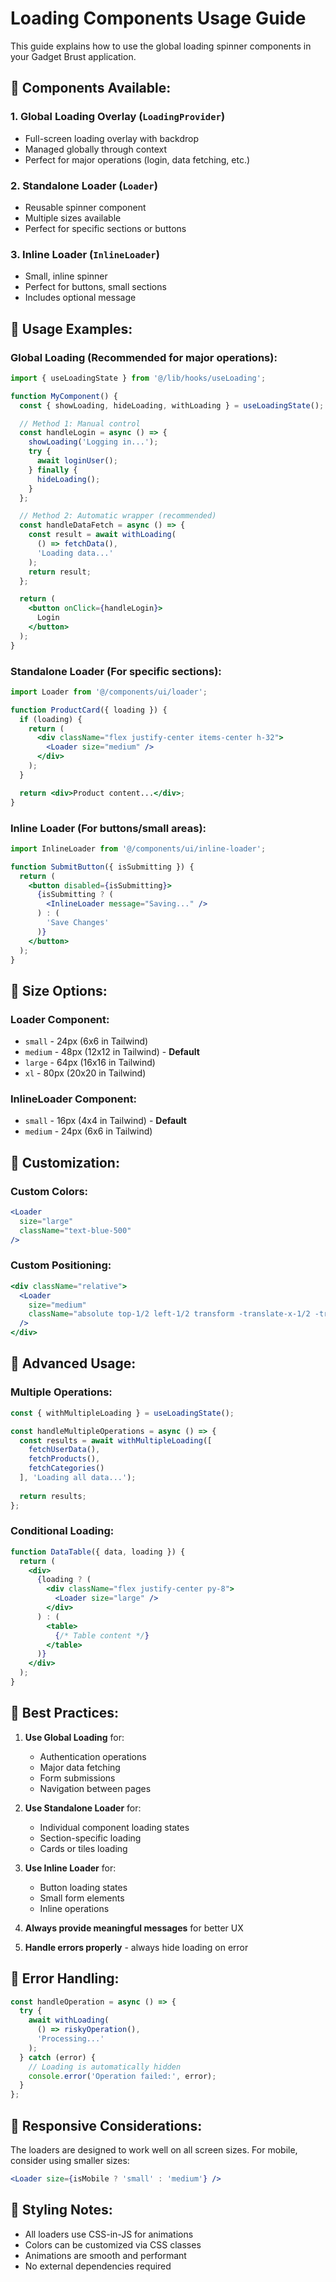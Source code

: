 # Loading Components Usage Guide

This guide explains how to use the global loading spinner components in your Gadget Brust application.

## 🎯 **Components Available:**

### 1. **Global Loading Overlay** (`LoadingProvider`)
- Full-screen loading overlay with backdrop
- Managed globally through context
- Perfect for major operations (login, data fetching, etc.)

### 2. **Standalone Loader** (`Loader`)
- Reusable spinner component
- Multiple sizes available
- Perfect for specific sections or buttons

### 3. **Inline Loader** (`InlineLoader`)
- Small, inline spinner
- Perfect for buttons, small sections
- Includes optional message

## 🚀 **Usage Examples:**

### **Global Loading (Recommended for major operations):**

```jsx
import { useLoadingState } from '@/lib/hooks/useLoading';

function MyComponent() {
  const { showLoading, hideLoading, withLoading } = useLoadingState();

  // Method 1: Manual control
  const handleLogin = async () => {
    showLoading('Logging in...');
    try {
      await loginUser();
    } finally {
      hideLoading();
    }
  };

  // Method 2: Automatic wrapper (recommended)
  const handleDataFetch = async () => {
    const result = await withLoading(
      () => fetchData(),
      'Loading data...'
    );
    return result;
  };

  return (
    <button onClick={handleLogin}>
      Login
    </button>
  );
}
```

### **Standalone Loader (For specific sections):**

```jsx
import Loader from '@/components/ui/loader';

function ProductCard({ loading }) {
  if (loading) {
    return (
      <div className="flex justify-center items-center h-32">
        <Loader size="medium" />
      </div>
    );
  }

  return <div>Product content...</div>;
}
```

### **Inline Loader (For buttons/small areas):**

```jsx
import InlineLoader from '@/components/ui/inline-loader';

function SubmitButton({ isSubmitting }) {
  return (
    <button disabled={isSubmitting}>
      {isSubmitting ? (
        <InlineLoader message="Saving..." />
      ) : (
        'Save Changes'
      )}
    </button>
  );
}
```

## 📏 **Size Options:**

### **Loader Component:**
- `small` - 24px (6x6 in Tailwind)
- `medium` - 48px (12x12 in Tailwind) - **Default**
- `large` - 64px (16x16 in Tailwind)
- `xl` - 80px (20x20 in Tailwind)

### **InlineLoader Component:**
- `small` - 16px (4x4 in Tailwind) - **Default**
- `medium` - 24px (6x6 in Tailwind)

## 🎨 **Customization:**

### **Custom Colors:**
```jsx
<Loader 
  size="large" 
  className="text-blue-500" 
/>
```

### **Custom Positioning:**
```jsx
<div className="relative">
  <Loader 
    size="medium" 
    className="absolute top-1/2 left-1/2 transform -translate-x-1/2 -translate-y-1/2" 
  />
</div>
```

## 🔧 **Advanced Usage:**

### **Multiple Operations:**
```jsx
const { withMultipleLoading } = useLoadingState();

const handleMultipleOperations = async () => {
  const results = await withMultipleLoading([
    fetchUserData(),
    fetchProducts(),
    fetchCategories()
  ], 'Loading all data...');
  
  return results;
};
```

### **Conditional Loading:**
```jsx
function DataTable({ data, loading }) {
  return (
    <div>
      {loading ? (
        <div className="flex justify-center py-8">
          <Loader size="large" />
        </div>
      ) : (
        <table>
          {/* Table content */}
        </table>
      )}
    </div>
  );
}
```

## 🎯 **Best Practices:**

1. **Use Global Loading** for:
   - Authentication operations
   - Major data fetching
   - Form submissions
   - Navigation between pages

2. **Use Standalone Loader** for:
   - Individual component loading states
   - Section-specific loading
   - Cards or tiles loading

3. **Use Inline Loader** for:
   - Button loading states
   - Small form elements
   - Inline operations

4. **Always provide meaningful messages** for better UX

5. **Handle errors properly** - always hide loading on error

## 🚨 **Error Handling:**

```jsx
const handleOperation = async () => {
  try {
    await withLoading(
      () => riskyOperation(),
      'Processing...'
    );
  } catch (error) {
    // Loading is automatically hidden
    console.error('Operation failed:', error);
  }
};
```

## 📱 **Responsive Considerations:**

The loaders are designed to work well on all screen sizes. For mobile, consider using smaller sizes:

```jsx
<Loader size={isMobile ? 'small' : 'medium'} />
```

## 🎨 **Styling Notes:**

- All loaders use CSS-in-JS for animations
- Colors can be customized via CSS classes
- Animations are smooth and performant
- No external dependencies required


